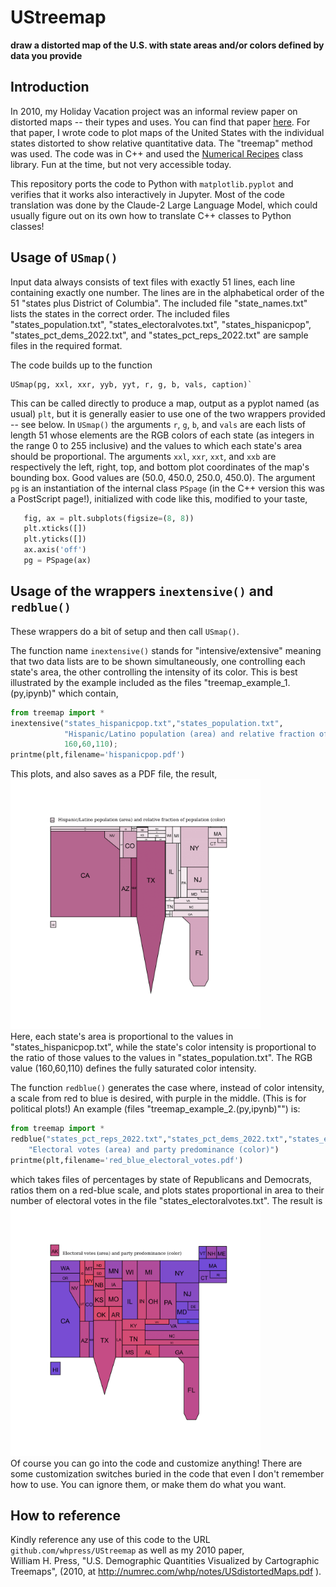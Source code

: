 # UStreemap

**draw a distorted map of the U.S. with state areas and/or colors defined by data you provide**

## Introduction

In 2010, my Holiday Vacation project was an informal review paper on distorted maps -- their types and uses. You can find that paper [here](http://numrec.com/whp/notes/incomeinequality.pdf). For that paper, I wrote code to plot maps of the United States with the individual states distorted to show relative quantitative data. The "treemap" method was used. The code was in C++ and used the [Numerical Recipes](http://numerical.recipes) class library. Fun at the time, but not very accessible today.

This repository ports the code to Python with `matplotlib.pyplot` and verifies that it works also interactively in Jupyter. Most of the code translation was done by the Claude-2 Large Language Model, which could usually figure out on its own how to translate C++ classes to Python classes!

## Usage of `USmap()`

Input data always consists of text files with exactly 51 lines, each line containing exactly one number. The lines are in the alphabetical order of the 51 "states plus District of Columbia". The included file "state_names.txt" lists the states in the correct order. The included files "states_population.txt", "states_electoralvotes.txt", "states_hispanicpop", "states_pct_dems_2022.txt", and "states_pct_reps_2022.txt" are sample files in the required format.

The code builds up to the function
```
USmap(pg, xxl, xxr, yyb, yyt, r, g, b, vals, caption)`
```
This can be called directly to produce a map, output as a pyplot named (as usual) `plt`, but it is generally easier
to use one of the two wrappers provided -- see below.
In `USmap()` the arguments `r`, `g`, `b`, and `vals` are each lists of length 51 whose elements are the RGB colors of each state (as integers in the range 0 to 255 inclusive) and the values to which each state's area should be proportional. The arguments `xxl`, `xxr`, `xxt`, and `xxb` are respectively the left, right, top, and bottom plot coordinates of the map's bounding box. Good values are (50.0, 450.0, 250.0, 450.0). The argument `pg` is an instantiation of the internal class `PSpage` (in the C++ version this was a PostScript page!), initialized with code like this, modified to your taste,
```python
   fig, ax = plt.subplots(figsize=(8, 8))  
   plt.xticks([])
   plt.yticks([])
   ax.axis('off')
   pg = PSpage(ax)
```

## Usage of the wrappers `inextensive()` and `redblue()`

These wrappers do a bit of setup and then call `USmap()`.

The function name `inextensive()` stands for "intensive/extensive" meaning that two data lists are to be shown simultaneously, one controlling each state's area, the other controlling the intensity of its color. This is best illustrated by the example included as the files "treemap_example_1.(py,ipynb)" which contain,
```python
from treemap import *
inextensive("states_hispanicpop.txt","states_population.txt",
            "Hispanic/Latino population (area) and relative fraction of population (color)",
            160,60,110);
printme(plt,filename='hispanicpop.pdf')
```
This plots, and also saves as a PDF file, the result,<br>
<img src="hispanicpop.png" alt="PNG Figure Here" width="400"/><br>
Here, each state's area is proportional to the values in "states_hispanicpop.txt", while the state's color intensity is proportional to the ratio of those values to the values in "states_population.txt". The RGB value (160,60,110) defines the fully saturated color intensity.


The function `redblue()` generates the case where, instead of color intensity, a scale from red to blue is desired, with purple in the middle. (This is for political plots!) An example (files "treemap_example_2.(py,ipynb)"") is:
```python
from treemap import *
redblue("states_pct_reps_2022.txt","states_pct_dems_2022.txt","states_electoralvotes.txt",
    "Electoral votes (area) and party predominance (color)")
printme(plt,filename='red_blue_electoral_votes.pdf')
```
which takes files of percentages by state of Republicans and Democrats, ratios them on a red-blue scale, and plots states proportional in area to their number of electoral votes in the file "states_electoralvotes.txt". The result is<br>
<img src="red_blue_electoral_votes.png" alt="PNG Figure Here" width="400"/><br>
Of course you can go into the code and customize anything! There are some customization switches buried in the code that even I don't remember how to use. You can ignore them, or make them do what you want.

## How to reference

Kindly reference any use of this code to the URL `github.com/whpress/UStreemap` as well as my 2010 paper,<br>
William H. Press, "U.S. Demographic Quantities Visualized by Cartographic Treemaps", (2010,
at http://numrec.com/whp/notes/USdistortedMaps.pdf ).





